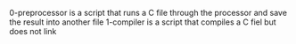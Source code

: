 0-preprocessor is a script that runs a C file through the processor and save the result into another file
1-compiler is a script that compiles a C fiel but does not link
